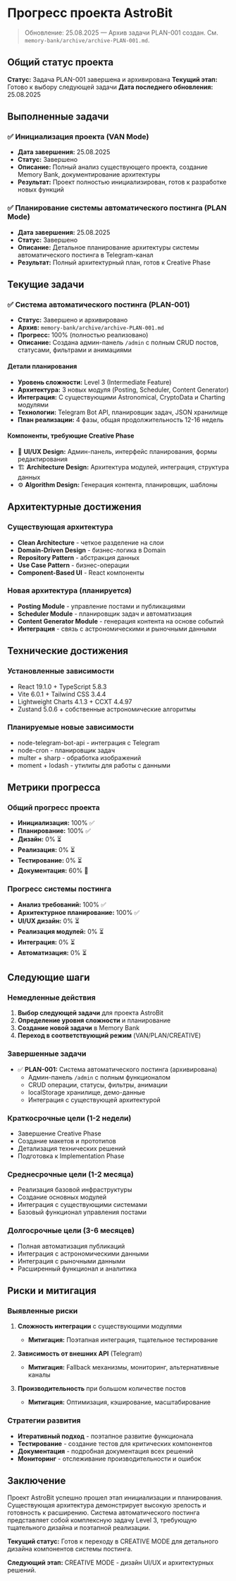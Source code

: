 # Прогресс проекта AstroBit

> Обновление: 25.08.2025 — Архив задачи PLAN-001 создан. См. `memory-bank/archive/archive-PLAN-001.md`.

## Общий статус проекта
**Статус:** Задача PLAN-001 завершена и архивирована
**Текущий этап:** Готово к выбору следующей задачи
**Дата последнего обновления:** 25.08.2025

## Выполненные задачи

### ✅ Инициализация проекта (VAN Mode)
- **Дата завершения:** 25.08.2025
- **Статус:** Завершено
- **Описание:** Полный анализ существующего проекта, создание Memory Bank, документирование архитектуры
- **Результат:** Проект полностью инициализирован, готов к разработке новых функций

### ✅ Планирование системы автоматического постинга (PLAN Mode)
- **Дата завершения:** 25.08.2025
- **Статус:** Завершено
- **Описание:** Детальное планирование архитектуры системы автоматического постинга в Telegram-канал
- **Результат:** Полный архитектурный план, готов к Creative Phase

## Текущие задачи

### ✅ Система автоматического постинга (PLAN-001)
- **Статус:** Завершено и архивировано
- **Архив:** `memory-bank/archive/archive-PLAN-001.md`
- **Прогресс:** 100% (полностью реализовано)
- **Описание:** Создана админ-панель `/admin` с полным CRUD постов, статусами, фильтрами и анимациями

#### Детали планирования
- **Уровень сложности:** Level 3 (Intermediate Feature)
- **Архитектура:** 3 новых модуля (Posting, Scheduler, Content Generator)
- **Интеграция:** С существующими Astronomical, CryptoData и Charting модулями
- **Технологии:** Telegram Bot API, планировщик задач, JSON хранилище
- **План реализации:** 4 фазы, общая продолжительность 12-16 недель

#### Компоненты, требующие Creative Phase
- 🎨 **UI/UX Design:** Админ-панель, интерфейс планирования, формы редактирования
- 🏗️ **Architecture Design:** Архитектура модулей, интеграция, структура данных
- ⚙️ **Algorithm Design:** Генерация контента, планировщик, шаблоны

## Архитектурные достижения

### Существующая архитектура
- **Clean Architecture** - четкое разделение на слои
- **Domain-Driven Design** - бизнес-логика в Domain
- **Repository Pattern** - абстракция данных
- **Use Case Pattern** - бизнес-операции
- **Component-Based UI** - React компоненты

### Новая архитектура (планируется)
- **Posting Module** - управление постами и публикациями
- **Scheduler Module** - планировщик задач и автоматизация
- **Content Generator Module** - генерация контента на основе событий
- **Интеграция** - связь с астрономическими и рыночными данными

## Технические достижения

### Установленные зависимости
- React 19.1.0 + TypeScript 5.8.3
- Vite 6.0.1 + Tailwind CSS 3.4.4
- Lightweight Charts 4.1.3 + CCXT 4.4.97
- Zustand 5.0.6 + собственные астрономические алгоритмы

### Планируемые новые зависимости
- node-telegram-bot-api - интеграция с Telegram
- node-cron - планировщик задач
- multer + sharp - обработка изображений
- moment + lodash - утилиты для работы с данными

## Метрики прогресса

### Общий прогресс проекта
- **Инициализация:** 100% ✅
- **Планирование:** 100% ✅
- **Дизайн:** 0% ⏳
- **Реализация:** 0% ⏳
- **Тестирование:** 0% ⏳
- **Документация:** 60% 🔄

### Прогресс системы постинга
- **Анализ требований:** 100% ✅
- **Архитектурное планирование:** 100% ✅
- **UI/UX дизайн:** 0% ⏳
- **Реализация модулей:** 0% ⏳
- **Интеграция:** 0% ⏳
- **Автоматизация:** 0% ⏳

## Следующие шаги

### Немедленные действия
1. **Выбор следующей задачи** для проекта AstroBit
2. **Определение уровня сложности** и планирование
3. **Создание новой задачи** в Memory Bank
4. **Переход в соответствующий режим** (VAN/PLAN/CREATIVE)

### Завершенные задачи
- ✅ **PLAN-001:** Система автоматического постинга (архивирована)
  - Админ-панель `/admin` с полным функционалом
  - CRUD операции, статусы, фильтры, анимации
  - localStorage хранилище, демо-данные
  - Интеграция с существующей архитектурой

### Краткосрочные цели (1-2 недели)
- Завершение Creative Phase
- Создание макетов и прототипов
- Детализация технических решений
- Подготовка к Implementation Phase

### Среднесрочные цели (1-2 месяца)
- Реализация базовой инфраструктуры
- Создание основных модулей
- Интеграция с существующими системами
- Базовый функционал управления постами

### Долгосрочные цели (3-6 месяцев)
- Полная автоматизация публикаций
- Интеграция с астрономическими данными
- Интеграция с рыночными данными
- Расширенный функционал и аналитика

## Риски и митигация

### Выявленные риски
1. **Сложность интеграции** с существующими модулями
   - **Митигация:** Поэтапная интеграция, тщательное тестирование

2. **Зависимость от внешних API** (Telegram)
   - **Митигация:** Fallback механизмы, мониторинг, альтернативные каналы

3. **Производительность** при большом количестве постов
   - **Митигация:** Оптимизация, кэширование, масштабирование

### Стратегии развития
- **Итеративный подход** - поэтапное развитие функционала
- **Тестирование** - создание тестов для критических компонентов
- **Документация** - подробная документация всех решений
- **Мониторинг** - отслеживание производительности и ошибок

## Заключение

Проект AstroBit успешно прошел этап инициализации и планирования. Существующая архитектура демонстрирует высокую зрелость и готовность к расширению. Система автоматического постинга представляет собой комплексную задачу Level 3, требующую тщательного дизайна и поэтапной реализации.

**Текущий статус:** Готов к переходу в CREATIVE MODE для детального дизайна компонентов системы постинга.

**Следующий этап:** CREATIVE MODE - дизайн UI/UX и архитектурных решений.
